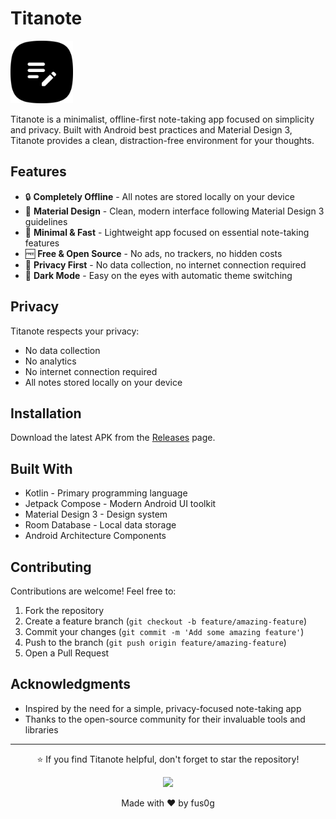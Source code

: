 # Titanote

<img src="https://raw.githubusercontent.com/fus0g/dev.bugstitch.titanote/refs/heads/master/icon-512.png" width="100" alt="Titanote Logo">

Titanote is a minimalist, offline-first note-taking app focused on simplicity and privacy. Built with Android best practices and Material Design 3, Titanote provides a clean, distraction-free environment for your thoughts.

## Features

- 🔒 **Completely Offline** - All notes are stored locally on your device
- 🎨 **Material Design** - Clean, modern interface following Material Design 3 guidelines
- 📱 **Minimal & Fast** - Lightweight app focused on essential note-taking features
- 🆓 **Free & Open Source** - No ads, no trackers, no hidden costs
- 🔐 **Privacy First** - No data collection, no internet connection required
- 🌙 **Dark Mode** - Easy on the eyes with automatic theme switching

## Privacy

Titanote respects your privacy:
- No data collection
- No analytics
- No internet connection required
- All notes stored locally on your device

## Installation

Download the latest APK from the [Releases](https://github.com/fus0g/dev.bugstitch.titanote/releases) page.

## Built With

- Kotlin - Primary programming language
- Jetpack Compose - Modern Android UI toolkit
- Material Design 3 - Design system
- Room Database - Local data storage
- Android Architecture Components

## Contributing

Contributions are welcome! Feel free to:
1. Fork the repository
2. Create a feature branch (`git checkout -b feature/amazing-feature`)
3. Commit your changes (`git commit -m 'Add some amazing feature'`)
4. Push to the branch (`git push origin feature/amazing-feature`)
5. Open a Pull Request

## Acknowledgments

- Inspired by the need for a simple, privacy-focused note-taking app
- Thanks to the open-source community for their invaluable tools and libraries
---
<div align="center">

⭐ If you find Titanote helpful, don't forget to star the repository!

<a href="https://buymeacoffee.com/prabhatproxy"><img src="https://img.buymeacoffee.com/button-api/?text=Buy me a coffee&emoji=&slug=prabhatproxy&button_colour=FFDD00&font_colour=000000&font_family=Inter&outline_colour=000000&coffee_colour=ffffff" /></a>

Made with ❤️ by fus0g
</div>